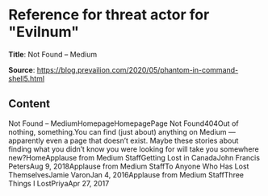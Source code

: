 # Reference for threat actor for "Evilnum"

**Title**: Not Found – Medium

**Source**: https://blog.prevailion.com/2020/05/phantom-in-command-shell5.html

## Content
Not Found – MediumHomepageHomepagePage Not Found404Out of nothing, something.You can find (just about) anything on Medium — apparently even a page that doesn’t exist. Maybe these stories about finding what you didn’t know you were looking for will take you somewhere new?HomeApplause from Medium StaffGetting Lost in CanadaJohn Francis PetersAug 9, 2018Applause from Medium StaffTo Anyone Who Has Lost ThemselvesJamie VaronJan 4, 2016Applause from Medium StaffThree Things I LostPriyaApr 27, 2017

